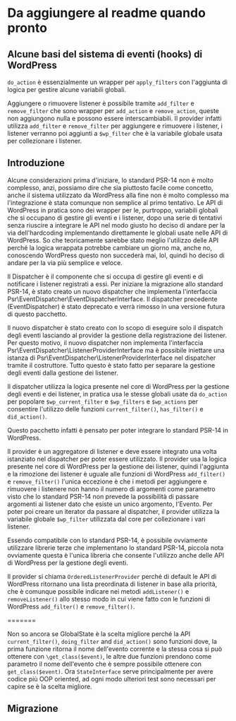 # Da aggiungere al readme quando pronto

## Alcune basi del sistema di eventi (hooks) di WordPress

`do_action` è essenzialmente un wrapper per `apply_filters` con l'aggiunta di logica per gestire alcune variabili globali.

Aggiungere o rimuovere listener è possibile tramite `add_filter` e `remove_filter` che sono wrapper per `add_action` e `remove_action`, queste non aggiungono nulla e possono essere interscambiabili.
Il provider infatti utilizza `add_filter` e `remove_filter` per aggiungere e rimuovere i listener, i listener verranno poi aggiunti a `$wp_filter` che è la variabile globale usata per collezionare i listener.

## Introduzione

Alcune considerazioni prima d'iniziare, lo standard PSR-14 non è molto complesso, anzi, possiamo dire che sia piuttosto facile come concetto, anche il sistema utilizzato da WordPress alla fine non è molto complesso ma l'integrazione è stata comunque non semplice al primo tentativo.
Le API di WordPress in pratica sono dei wrapper per le, purtroppo, variabili globali che si occupano di gestire gli eventi e i listener, dopo una serie di tentativi senza riuscire a integrare le API nel modo giusto ho deciso di andare per la via dell'hardcoding implementando direttamente le globali usate nelle API di WordPress.
So che teoricamente sarebbe stato meglio l'utilizzo delle API perché la logica wrappata potrebbe cambiare un giorno ma, anche no, conoscendo WordPress questo non succederà mai, lol, quindi ho deciso di andare per la via più semplice e veloce.

Il Dispatcher è il componente che si occupa di gestire gli eventi e di notificare i listener registrati a essi.
Per iniziare la migrazione allo standard PSR-14, è stato creato un nuovo dispatcher che implementa l'interfaccia Psr\EventDispatcher\EventDispatcherInterface.
Il dispatcher precedente (EventDispatcher) è stato deprecato e verrà rimosso in una versione futura di questo pacchetto.

Il nuovo dispatcher è stato creato con lo scopo di eseguire solo il dispatch degli eventi lasciando al provider la gestione della registrazione dei listener.
Per questo motivo, il nuovo dispatcher non implementa l'interfaccia Psr\EventDispatcher\ListenerProviderInterface ma è possibile iniettare una istanza di Psr\EventDispatcher\ListenerProviderInterface nel dispatcher tramite il costruttore.
Tutto questo è stato fatto per separare la gestione degli eventi dalla gestione dei listener.

Il dispatcher utilizza la logica presente nel core di WordPress per la gestione degli eventi e dei listener, in pratica usa le stesse globali usate da `do_action` per popolare `$wp_current_filter` e `$wp_filters` e `$wp_actions` per consentire l'utilizzo delle funzioni `current_filter()`, `has_filter()` e `did_action()`.

Questo pacchetto infatti è pensato per poter integrare lo standard PSR-14 in WordPress.

Il provider è un aggregatore di listener e deve essere integrato una volta istanziato nel dispatcher per poter essere utilizzato.
Il provider usa la logica presente nel core di WordPress per la gestione dei listener, quindi l'aggiunta e la rimozione dei listener è uguale alle funzioni di WordPress `add_filter()` e `remove_filter()` l'unica eccezione è che i metodi per aggiungere e rimuovere i listenere non hanno il numero di argomenti come parametro visto che lo standard PSR-14 non prevede la possibilità di passare argomenti ai listener dato che esiste un unico argomento, l'Evento.
Per poter poi creare un iterator da passare al dispatcher, il provider utilizza la variabile globale `$wp_filter` utilizzata dal core per collezionare i vari listener.

Essendo compatibile con lo standard PSR-14, è possibile ovviamente utilizzare librerie terze che implementano lo standard PSR-14, piccola nota ovviamente questa è l'unica libreria che consente l'utilizzo anche delle API di WordPress per la gestione degli eventi.

Il provider si chiama `OrderedListenerProvider` perché di default le API di WordPress ritornano una lista preordinata di listener in base alla priorità, che è comunque possibile indicare nei metodi `addListener()` e `removeListener()` allo stesso modo in cui viene fatto con le funzioni di WordPress `add_filter()` e `remove_filter()`.

=======

Non so ancora se GlobalState è la scelta migliore perché la API `current_filter()`, `doing_filter` and `did_action()` sono funzioni dove, la prima funzione ritorna il nome dell'evento corrente e la stessa cosa si può ottenere con `\get_class($event)`, le altre due funzioni prendono come parametro il nome dell'evento che è sempre possibile ottenere con `get_class($event)`.
Ora `StateInterface` serve principalmente per avere codice più OOP oriented, ad ogni modo ulteriori test sono necessari per capire se è la scelta migliore.

## Migrazione



